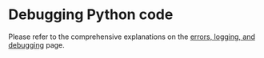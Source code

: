 # Debugging Python code


Please refer to the comprehensive explanations on the [errors, logging, and debugging](../python-basics/pypyerror.html) page.



